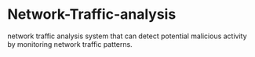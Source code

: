 # Network-Traffic-analysis
network traffic analysis system that can detect potential malicious  activity by  monitoring network traffic patterns.
